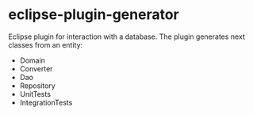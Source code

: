 # eclipse-plugin-generator

Eclipse plugin for interaction with a database.
The plugin generates next classes from an entity:
* Domain
* Converter
* Dao
* Repository
* UnitTests
* IntegrationTests
